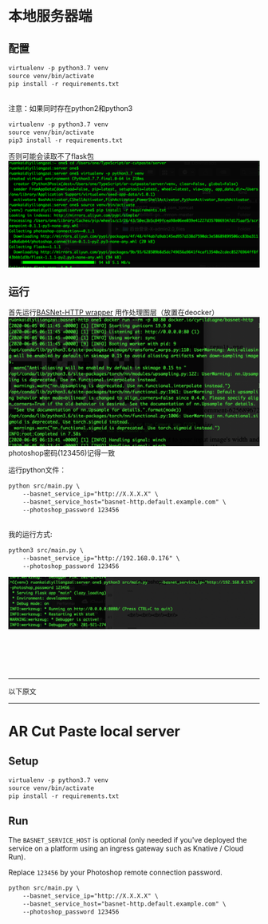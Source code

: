 # 本地服务器端

## 配置

```console
virtualenv -p python3.7 venv
source venv/bin/activate
pip install -r requirements.txt
```
<br>
注意：如果同时存在python2和python3

```console
virtualenv -p python3.7 venv
source venv/bin/activate
pip3 install -r requirements.txt
```
否则可能会读取不了flask包
![serverConfig](https://github.com/122537067/ar-cutpaste/blob/master/readmeImg/serveConfig1.png)

## 运行
首先运行[BASNet-HTTP wrapper](https://github.com/122537067/basnet-http) 用作处理图层（放置在deocker）
<br/>
![basnetRun](https://github.com/122537067/ar-cutpaste/blob/master/readmeImg/basnetHttpRun.png)
photoshop密码(123456)记得一致

运行python文件：<br/>
```console
python src/main.py \
    --basnet_service_ip="http://X.X.X.X" \
    --basnet_service_host="basnet-http.default.example.com" \
    --photoshop_password 123456
```
<br/>
我的运行方式:
<br/>

```console
python3 src/main.py \
    --basnet_service_ip="http://192.168.0.176" \
    --photoshop_password 123456
```

![runServer](https://github.com/122537067/ar-cutpaste/blob/master/readmeImg/serverRun.png)

<br/><br/><br/><br/>
___
以下原文
___
# AR Cut Paste local server

## Setup

```console
virtualenv -p python3.7 venv
source venv/bin/activate
pip install -r requirements.txt
```

## Run

The `BASNET_SERVICE_HOST` is optional (only needed if you've deployed the service
on a platform using an ingress gateway such as Knative / Cloud Run).

Replace `123456` by your Photoshop remote connection password.

```console
python src/main.py \
    --basnet_service_ip="http://X.X.X.X" \
    --basnet_service_host="basnet-http.default.example.com" \
    --photoshop_password 123456
```
